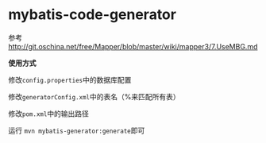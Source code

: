 # mybatis-code-generator
参考 http://git.oschina.net/free/Mapper/blob/master/wiki/mapper3/7.UseMBG.md

**使用方式**

修改`config.properties`中的数据库配置

修改`generatorConfig.xml`中的表名（%来匹配所有表）

修改`pom.xml`中的输出路径

运行
`mvn mybatis-generator:generate`即可
